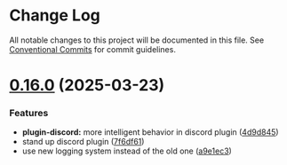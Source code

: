 # Change Log

All notable changes to this project will be documented in this file.
See [Conventional Commits](https://conventionalcommits.org) for commit guidelines.

# [0.16.0](https://github.com/UraniumCorporation/maiar-ai/compare/v0.15.0...v0.16.0) (2025-03-23)

### Features

- **plugin-discord:** more intelligent behavior in discord plugin ([4d9d845](https://github.com/UraniumCorporation/maiar-ai/commit/4d9d845fda6ba1041f650e813eae250ed0f3f34d))
- stand up discord plugin ([7f6df61](https://github.com/UraniumCorporation/maiar-ai/commit/7f6df6143ee956f89bf61090e8df39e47509e335))
- use new logging system instead of the old one ([a9e1ec3](https://github.com/UraniumCorporation/maiar-ai/commit/a9e1ec3ea67d6092a4ccbed25ec3183f34f887e5))
